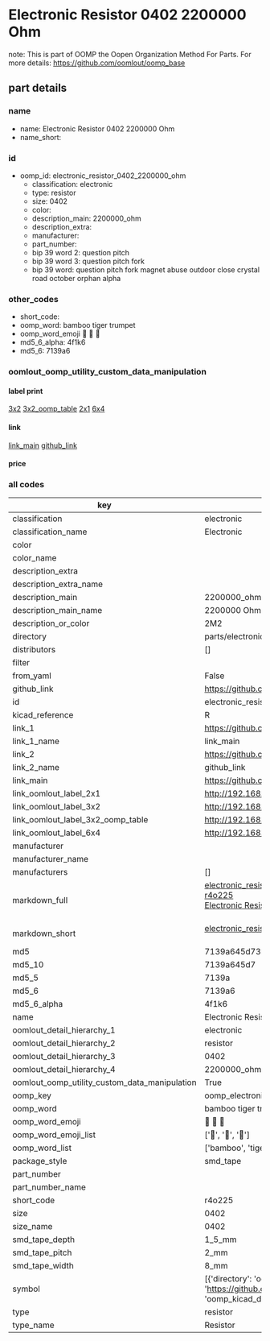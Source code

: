 # Electronic Resistor 0402 2200000 Ohm  

note: This is part of OOMP the Oopen Organization Method For Parts. For more details: https://github.com/oomlout/oomp_base

##  part details





### name
* name: Electronic Resistor 0402 2200000 Ohm
* name_short: 
### id
* oomp_id: electronic_resistor_0402_2200000_ohm
  * classification: electronic
  * type: resistor
  * size: 0402
  * color: 
  * description_main: 2200000_ohm
  * description_extra: 
  * manufacturer: 
  * part_number: 
  * bip 39 word 2: question pitch
  * bip 39 word 3: question pitch fork
  * bip 39 word: question pitch fork magnet abuse outdoor close crystal road october orphan alpha

### other_codes
* short_code: 
* oomp_word: bamboo tiger trumpet
* oomp_word_emoji :bamboo: :tiger: :trumpet:
* md5_6_alpha: 4f1k6
* md5_6: 7139a6






### oomlout_oomp_utility_custom_data_manipulation
#### label print
[3x2](http://192.168.1.245:1112/?label=oomp%204f1k6)
[3x2_oomp_table](http://192.168.1.107:1112/?label=oomp%204f1k6)
[2x1](http://192.168.1.242:1112/?label=oomp%204f1k6)
[6x4](http://192.168.1.55:1112/?label=oomp%204f1k6)    

#### link

[link_main](https://github.com/oomlout/oomlout_oomp_current_version_messy/tree/main/parts/electronic_resistor_0402_2200000_ohm) [github_link](https://github.com/oomlout/oomlout_oomp_part_src/tree/main/parts/electronic_resistor_0402_2200000_ohm)                             

#### price







### all codes 
| key | value |  
| --- | --- |  
| classification | electronic |  
| classification_name | Electronic |  
| color |  |  
| color_name |  |  
| description_extra |  |  
| description_extra_name |  |  
| description_main | 2200000_ohm |  
| description_main_name | 2200000 Ohm |  
| description_or_color | 2M2 |  
| directory | parts/electronic_resistor_0402_2200000_ohm |  
| distributors | [] |  
| filter |  |  
| from_yaml | False |  
| github_link | https://github.com/oomlout/oomlout_oomp_part_src/tree/main/parts/electronic_resistor_0402_2200000_ohm |  
| id | electronic_resistor_0402_2200000_ohm |  
| kicad_reference | R |  
| link_1 | https://github.com/oomlout/oomlout_oomp_current_version_messy/tree/main/parts/electronic_resistor_0402_2200000_ohm |  
| link_1_name | link_main |  
| link_2 | https://github.com/oomlout/oomlout_oomp_part_src/tree/main/parts/electronic_resistor_0402_2200000_ohm |  
| link_2_name | github_link |  
| link_main | https://github.com/oomlout/oomlout_oomp_current_version_messy/tree/main/parts/electronic_resistor_0402_2200000_ohm |  
| link_oomlout_label_2x1 | http://192.168.1.242:1112/?label=oomp%204f1k6 |  
| link_oomlout_label_3x2 | http://192.168.1.245:1112/?label=oomp%204f1k6 |  
| link_oomlout_label_3x2_oomp_table | http://192.168.1.107:1112/?label=oomp%204f1k6 |  
| link_oomlout_label_6x4 | http://192.168.1.55:1112/?label=oomp%204f1k6 |  
| manufacturer |  |  
| manufacturer_name |  |  
| manufacturers | [] |  
| markdown_full | [electronic_resistor_0402_2200000_ohm](https://github.com/oomlout/oomlout_oomp_current_version_messy/tree/main/parts/electronic_resistor_0402_2200000_ohm)<br>[r4o225](https://github.com/oomlout/oomlout_oomp_current_version_messy/tree/main/parts/electronic_resistor_0402_2200000_ohm)<br>[Electronic Resistor 0402 2200000 Ohm](https://github.com/oomlout/oomlout_oomp_current_version_messy/tree/main/parts/electronic_resistor_0402_2200000_ohm)<br><br> |  
| markdown_short | [electronic_resistor_0402_2200000_ohm](https://github.com/oomlout/oomlout_oomp_current_version_messy/tree/main/parts/electronic_resistor_0402_2200000_ohm)<br><br> |  
| md5 | 7139a645d73545767480985eb6e9657c |  
| md5_10 | 7139a645d7 |  
| md5_5 | 7139a |  
| md5_6 | 7139a6 |  
| md5_6_alpha | 4f1k6 |  
| name | Electronic Resistor 0402 2200000 Ohm |  
| oomlout_detail_hierarchy_1 | electronic |  
| oomlout_detail_hierarchy_2 | resistor |  
| oomlout_detail_hierarchy_3 | 0402 |  
| oomlout_detail_hierarchy_4 | 2200000_ohm |  
| oomlout_oomp_utility_custom_data_manipulation | True |  
| oomp_key | oomp_electronic_resistor_0402_2200000_ohm |  
| oomp_word | bamboo tiger trumpet |  
| oomp_word_emoji | :bamboo: :tiger: :trumpet: |  
| oomp_word_emoji_list | [':bamboo:', ':tiger:', ':trumpet:'] |  
| oomp_word_list | ['bamboo', 'tiger', 'trumpet'] |  
| package_style | smd_tape |  
| part_number |  |  
| part_number_name |  |  
| short_code | r4o225 |  
| size | 0402 |  
| size_name | 0402 |  
| smd_tape_depth | 1_5_mm |  
| smd_tape_pitch | 2_mm |  
| smd_tape_width | 8_mm |  
| symbol | [{'directory': 'oomlout_oomp_symbol_bot/symbols/kicad_device_r//working/working.kicad_sym', 'index': 0, 'link': 'https://github.com/oomlout/oomlout_oomp_symbol_bot/tree/main/symbols/kicad_device_r', 'oomp_key': 'oomp_kicad_device_r'}] |  
| type | resistor |  
| type_name | Resistor |  
